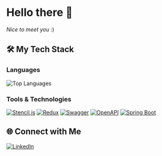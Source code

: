 # Hello there 👋

*Nice to meet you*  :)

## 🛠 My Tech Stack

### Languages
![Top Languages](https://github-readme-stats.vercel.app/api/top-langs/?username=timhateuchlieb&layout=compact&theme=dark)

### Tools & Technologies
[![Stencil.js](https://img.shields.io/badge/-Stencil-FF6F61?style=flat-square&logo=stencil&logoColor=white)](https://stenciljs.com/docs/introduction)
[![Redux](https://img.shields.io/badge/-Redux-764ABC?style=flat-square&logo=redux&logoColor=white)](https://redux.js.org/)
[![Swagger](https://img.shields.io/badge/-Swagger-85EA2D?style=flat-square&logo=swagger&logoColor=black)](https://swagger.io/docs/)
[![OpenAPI](https://img.shields.io/badge/-OpenAPI-6BA539?style=flat-square&logo=openapi-initiative&logoColor=white)](https://www.openapis.org/what-is-openapi)
[![Spring Boot](https://img.shields.io/badge/-Spring%20Boot-6DB33F?style=flat-square&logo=spring-boot&logoColor=white)](https://docs.spring.io/spring-boot/docs/current/reference/html/)

<!-- ## 📊 GitHub Stats -->
<!-- ![GitHub Stats](https://github-readme-stats.vercel.app/api?username=timhateuchlieb&show_icons=true&theme=dark) -->

## 🌐 Connect with Me
[![LinkedIn](https://img.shields.io/badge/-LinkedIn-0A66C2?style=flat-square&logo=linkedin&logoColor=white)](https://www.linkedin.com/in/tim-schubert-232845309/)
